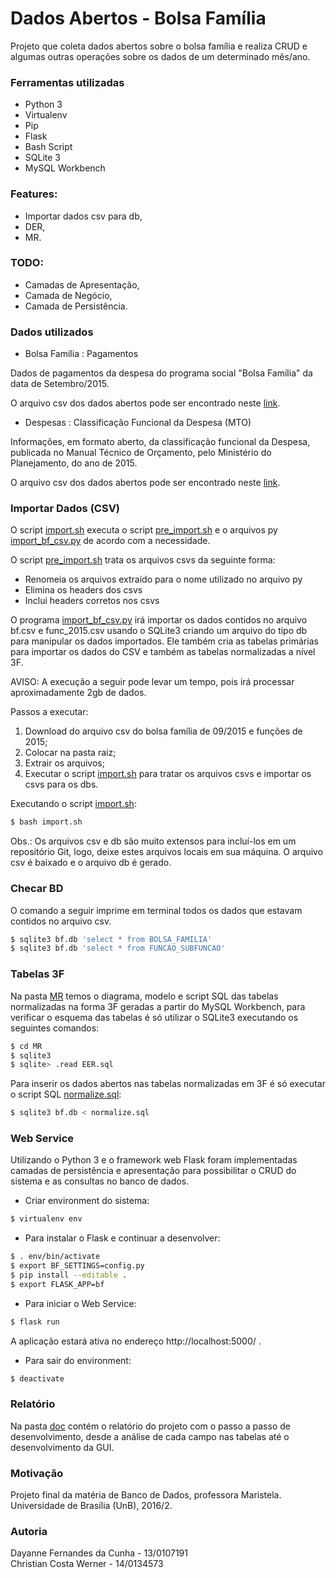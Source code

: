 Dados Abertos - Bolsa Família
=============

Projeto que coleta dados abertos sobre o bolsa família e realiza CRUD e algumas outras operações sobre os dados de um determinado mês/ano.

### Ferramentas utilizadas

- Python 3
- Virtualenv
- Pip
- Flask
- Bash Script
- SQLite 3
- MySQL Workbench

### Features:
- Importar dados csv para db,
- DER,
- MR.

### TODO:
- Camadas de Apresentação,
- Camada de Negócio,
- Camada de Persistência.

### Dados utilizados

- Bolsa Família : Pagamentos

Dados de pagamentos da despesa do programa social "Bolsa Família" da data de Setembro/2015.

O arquivo csv dos dados abertos pode ser encontrado neste [link](http://www.portaltransparencia.gov.br/downloads/mensal.asp?c=BolsaFamiliaFolhaPagamento#exercicios2015).

- Despesas : Classificação Funcional da Despesa (MTO)

Informações, em formato aberto, da classificação funcional da Despesa, publicada no Manual Técnico de Orçamento, pelo Ministério do Planejamento, do ano de 2015.

O arquivo csv dos dados abertos pode ser encontrado neste [link](http://www.portaldatransparencia.gov.br/downloads/anual.asp?c=Funcoes#exercicios2015).

### Importar Dados (CSV)

O script [import.sh](import.sh) executa o script [pre_import.sh](pre_import.sh) e o arquivos py [import_bf_csv.py](import_bf_csv.py) de acordo com a necessidade.

O script [pre_import.sh](pre_import.sh) trata os arquivos csvs da seguinte forma:
- Renomeia os arquivos extraído para o nome utilizado no arquivo py
- Elimina os headers dos csvs
- Inclui headers corretos nos csvs

O programa [import_bf_csv.py](import_bf_csv.py) irá importar os dados contidos no arquivo bf.csv e func_2015.csv usando o SQLite3 criando um arquivo do tipo db para manipular os dados importados. Ele também cria as tabelas primárias para importar os dados do CSV e também as tabelas normalizadas a nível 3F.

AVISO: A execução a seguir pode levar um tempo, pois irá processar aproximadamente 2gb de dados.

Passos a executar:

1. Download do arquivo csv do bolsa família de 09/2015 e funções de 2015;
2. Colocar na pasta raiz;
3. Extrair os arquivos;
4. Executar o script [import.sh](import.sh) para tratar os arquivos csvs e importar os csvs para os dbs.

Executando o script [import.sh](import.sh):

``` bash
$ bash import.sh
```

Obs.: Os arquivos csv e db são muito extensos para incluí-los em um repositório Git, logo, deixe estes arquivos locais em sua máquina. O arquivo csv é baixado e o arquivo db é gerado.

### Checar BD

O comando a seguir imprime em terminal todos os dados que estavam contidos no arquivo csv.

``` bash
$ sqlite3 bf.db 'select * from BOLSA_FAMILIA'
$ sqlite3 bf.db 'select * from FUNCAO_SUBFUNCAO'
```

### Tabelas 3F

Na pasta [MR](MR) temos o diagrama, modelo e script SQL das tabelas normalizadas na forma 3F geradas a partir do MySQL Workbench, para verificar o esquema das tabelas é só utilizar o SQLite3 executando os seguintes comandos:

``` bash
$ cd MR
$ sqlite3
$ sqlite> .read EER.sql
```

Para inserir os dados abertos nas tabelas normalizadas em 3F é só executar o script SQL [normalize.sql](normalize.sql):

``` bash
$ sqlite3 bf.db < normalize.sql
```

### Web Service

Utilizando o Python 3 e o framework web Flask foram implementadas camadas de persistência e apresentação para possibilitar o CRUD do sistema e as consultas no banco de dados.

- Criar environment do sistema:

``` bash
$ virtualenv env
```

- Para instalar o Flask e continuar a desenvolver:

``` bash
$ . env/bin/activate
$ export BF_SETTINGS=config.py
$ pip install --editable .
$ export FLASK_APP=bf
```

- Para iniciar o Web Service:

``` bash
$ flask run
```

A aplicação estará ativa no endereço http://localhost:5000/ .

- Para sair do environment:

``` bash
$ deactivate
```

### Relatório

Na pasta [doc](doc) contém o relatório do projeto com o passo a passo de desenvolvimento, desde a análise de cada campo nas tabelas até o desenvolvimento da GUI.

### Motivação

Projeto final da matéria de Banco de Dados, professora Maristela.
Universidade de Brasília (UnB), 2016/2.

### Autoria
Dayanne Fernandes da Cunha - 13/0107191 <br>
Christian Costa Werner - 14/0134573
